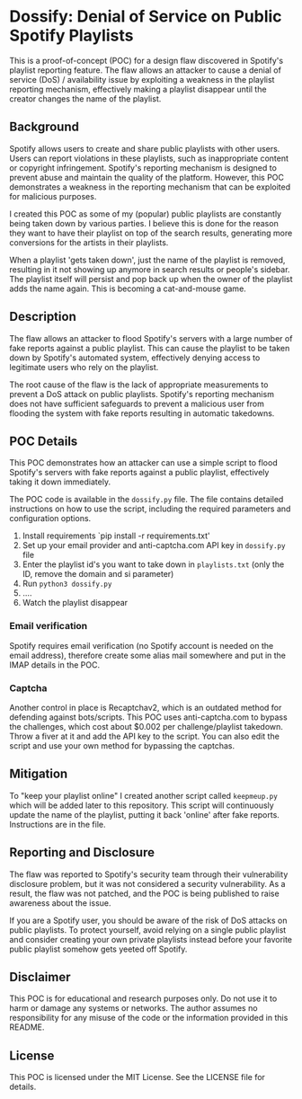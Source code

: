 # Dossify: Denial of Service on Public Spotify Playlists
This is a proof-of-concept (POC) for a design flaw discovered in Spotify's playlist reporting feature. The flaw allows an attacker to cause a denial of service (DoS) / availability issue by exploiting a weakness in the playlist reporting mechanism, effectively making a playlist disappear until the creator changes the name of the playlist.

## Background
Spotify allows users to create and share public playlists with other users. Users can report violations in these playlists, such as inappropriate content or copyright infringement. Spotify's reporting mechanism is designed to prevent abuse and maintain the quality of the platform. However, this POC demonstrates a weakness in the reporting mechanism that can be exploited for malicious purposes.

I created this POC as some of my (popular) public playlists are constantly being taken down by various parties. I believe this is done for the reason they want to have their playlist on top of the search results, generating more conversions for the artists in their playlists.

When a playlist 'gets taken down', just the name of the playlist is removed, resulting in it not showing up anymore in search results or people's sidebar. The playlist itself will persist and pop back up when the owner of the playlist adds the name again. This is becoming a cat-and-mouse game.

## Description
The flaw allows an attacker to flood Spotify's servers with a large number of fake reports against a public playlist. This can cause the playlist to be taken down by Spotify's automated system, effectively denying access to legitimate users who rely on the playlist.

The root cause of the flaw is the lack of appropriate measurements to prevent a DoS attack on public playlists. Spotify's reporting mechanism does not have sufficient safeguards to prevent a malicious user from flooding the system with fake reports resulting in automatic takedowns.

## POC Details
This POC demonstrates how an attacker can use a simple script to flood Spotify's servers with fake reports against a public playlist, effectively taking it down immediately.

The POC code is available in the `dossify.py` file. The file contains detailed instructions on how to use the script, including the required parameters and configuration options.

1. Install requirements `pip install -r requirements.txt'
2. Set up your email provider and anti-captcha.com API key in `dossify.py` file
2. Enter the playlist id's you want to take down in `playlists.txt` (only the ID, remove the domain and si parameter)
3. Run  `python3 dossify.py`
4. ....
5. Watch the playlist disappear

### Email verification
Spotify requires email verification (no Spotify account is needed on the email address), therefore create some alias mail somewhere and put in the IMAP details in the POC.

### Captcha
Another control in place is Recaptchav2, which is an outdated method for defending against bots/scripts. This POC uses anti-captcha.com to bypass the challenges, which cost about $0.002 per challenge/playlist takedown. Throw a fiver at it and add the API key to the script. You can also edit the script and use your own method for bypassing the captchas.

## Mitigation

To "keep your playlist online" I created another script called `keepmeup.py` which will be added later to this repository. This script will continuously update the name of the playlist, putting it back 'online' after fake reports. Instructions are in the file.

## Reporting and Disclosure
The flaw was reported to Spotify's security team through their vulnerability disclosure problem, but it was not considered a security vulnerability. As a result, the flaw was not patched, and the POC is being published to raise awareness about the issue.

If you are a Spotify user, you should be aware of the risk of DoS attacks on public playlists. To protect yourself, avoid relying on a single public playlist and consider creating your own private playlists instead before your favorite public playlist somehow gets yeeted off Spotify.

## Disclaimer
This POC is for educational and research purposes only. Do not use it to harm or damage any systems or networks. The author assumes no responsibility for any misuse of the code or the information provided in this README.

## License
This POC is licensed under the MIT License. See the LICENSE file for details.